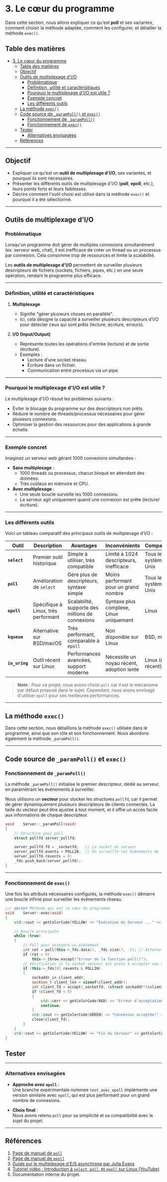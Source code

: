 # 3. Le cœur du programme  

Dans cette section, nous allons expliquer ce qu'est **poll** et ses variantes, comment choisir la méthode adaptée, comment les configurer, et détailler la méthode `exec()`.  

## Table des matières  

- [3. Le cœur du programme](#3-le-cœur-du-programme)
	- [Table des matières](#table-des-matières)
	- [Objectif](#objectif)
	- [Outils de multiplexage d'I/O](#outils-de-multiplexage-dio)
		- [Problématique](#problématique)
		- [Définition, utilité et caractéristiques](#définition-utilité-et-caractéristiques)
		- [Pourquoi le multiplexage d'I/O est utile ?](#pourquoi-le-multiplexage-dio-est-utile-)
		- [Exemple concret](#exemple-concret)
		- [Les différents outils](#les-différents-outils)
	- [La méthode `exec()`](#la-méthode-exec)
	- [Code source de `_paramPoll()` et `exec()`](#code-source-de-_parampoll-et-exec)
		- [Fonctionnement de `_paramPoll()`](#fonctionnement-de-_parampoll)
		- [Fonctionnement de `exec()`](#fonctionnement-de-exec)
	- [Tester](#tester)
		- [Alternatives envisagées](#alternatives-envisagées)
	- [Références](#références)

---

## Objectif  

- Expliquer ce qu'est un **outil de multiplexage d'I/O**, ses variantes, et pourquoi ils sont nécessaires.  
- Présenter les différents outils de multiplexage d'I/O (**poll**, **epoll**, etc.), leurs points forts et leurs faiblesses.  
- Décrire comment l'outil choisi est utilisé dans la méthode `exec()` et pourquoi il a été sélectionné.  

---

## Outils de multiplexage d'I/O  

### Problématique  

Lorsqu'un programme doit gérer de multiples connexions simultanément (ex. serveur web, chat), il est inefficace de créer un thread ou un processus par connexion. Cela consomme trop de ressources et limite la scalabilité.  

Les **outils de multiplexage d'I/O** permettent de surveiller plusieurs descripteurs de fichiers (sockets, fichiers, pipes, etc.) en une seule opération, rendant le programme plus efficace.  

---

### Définition, utilité et caractéristiques  

1. **Multiplexage**  
   - Signifie "gérer plusieurs choses en parallèle".  
   - Ici, cela désigne la capacité à surveiller plusieurs descripteurs d'I/O pour détecter ceux qui sont prêts (lecture, écriture, erreurs).  

2. **I/O (Input/Output)**  
   - Représente toutes les opérations d'entrée (lecture) et de sortie (écriture).  
   - Exemples :  
     - Lecture d'une socket réseau.  
     - Écriture dans un fichier.  
     - Communication entre processus via un pipe.  

---

### Pourquoi le multiplexage d'I/O est utile ?  

Le multiplexage d'I/O résout les problèmes suivants :  
- Éviter le blocage du programme sur des descripteurs non prêts.  
- Réduire le nombre de threads/processus nécessaires pour gérer plusieurs connexions.  
- Optimiser la gestion des ressources pour des applications à grande échelle.  

---

### Exemple concret  

Imaginez un serveur web gérant 1000 connexions simultanées :  
- **Sans multiplexage** :  
  - 1000 threads ou processus, chacun bloqué en attendant des données.  
  - Très coûteux en mémoire et CPU.  
- **Avec multiplexage** :  
  - Une seule boucle surveille les 1000 connexions.  
  - Le serveur agit uniquement quand une connexion est prête (lecture/écriture).  

---

### Les différents outils  

Voici un tableau comparatif des principaux outils de multiplexage d'I/O :  

| Outil       | Description                         | Avantages                                   | Inconvénients                            | Compatibilité           |  
|-------------|-------------------------------------|---------------------------------------------|------------------------------------------|-------------------------|  
| **`select`** | Premier outil historique           | Simple à utiliser, très compatible          | Limité à 1024 descripteurs, inefficace   | Tous les systèmes Unix  |  
| **`poll`**   | Amélioration de `select`           | Gère plus de descripteurs, syntaxe simple   | Moins performant pour un grand nombre    | Tous les systèmes Unix  |  
| **`epoll`**  | Spécifique à Linux, très performant| Scalabilité, supporte des millions de connexions | Syntaxe plus complexe, Linux uniquement | Linux                  |  
| **`kqueue`** | Alternative sur BSD/macOS          | Très performant, comparable à `epoll`      | Non disponible sur Linux                 | BSD, macOS             |  
| **`io_uring`** | Outil récent sur Linux            | Performances avancées, support moderne     | Nécessite un noyau récent, adoption lente| Linux (noyau récent)   |  

> **Note** : Pour ce projet, nous avons choisi `poll` car il est le mécanisme par défaut proposé dans le sujet. Cependant, nous avons envisagé d'utiliser `epoll` pour ses meilleures performances.  

---

## La méthode `exec()`  

Dans cette section, nous détaillons la méthode `exec()` utilisée dans le programme, ainsi que son rôle et son fonctionnement. Nous abordons également la méthode `_paramPoll()`.  

---

## Code source de `_paramPoll()` et `exec()`  

### Fonctionnement de `_paramPoll()`  

La méthode `_paramPoll()` initialise le premier descripteur, dédié au serveur, en paramétrant les événements à surveiller.  

Nous utilisons un **vecteur** pour stocker les structures `pollfd`, car il permet de gérer dynamiquement plusieurs descripteurs de clients connectés. La taille du vecteur peut être ajustée à tout moment, et il offre un accès facile aux informations de chaque descripteur.  

```cpp
void	Server::_paramPoll(void)
{
	// Structure pour poll
	struct pollfd server_pollfd;

	server_pollfd.fd = _socketfd;	// La socket du serveur
	server_pollfd.events = POLLIN;	// On surveille les événements de lecture (connexion entrante)
	server_pollfd.revents = 0;
	_fds.push_back(server_pollfd);
}
```

---

### Fonctionnement de `exec()`  

Une fois les attributs nécessaires configurés, la méthode `exec()` démarre une boucle infinie pour surveiller les événements réseau.  

```cpp
/// @brief Méthode qui est le cœur du programme
void	Server::exec(void)
{
	std::cout << getColorCode(YELLOW) << "Exécution du Serveur ..." << getColorCode(NOCOLOR) << std::endl;

	// Boucle principale
	while (true)
	{
		// Poll pour attendre un événement
		int ret = poll(this->_fds.data(), _fds.size(), -1); // Attente infinie pour des événements
		if (ret < 0)
			this->_throw_except("Erreur de la fonction poll()");
		// Vérification si la socket serveur est prête à accepter une connexion
		if (this->_fds[0].revents & POLLIN)
		{
			sockaddr_in client_addr;
			socklen_t client_len = sizeof(client_addr);
			int client_fd = accept(_socketfd, (struct sockaddr*)&client_addr, &client_len);
			if (client_fd < 0)
			{
				std::cerr << getColorCode(RED) << "Erreur d'acceptation de la connexion" << getColorCode(NOCOLOR) << std::endl;
				continue;
			}
			std::cout << getColorCode(GREEN) << "Connexion acceptée!" << getColorCode(NOCOLOR) << std::endl;
			close(client_fd);
		}
	}
	std::cout << getColorCode(YELLOW) << "Fin du Serveur" << getColorCode(NOCOLOR) << std::endl;
}
```

## Tester 


---

### Alternatives envisagées  

- **Approche avec `epoll`** :  
  Une branche expérimentale nommée `test_avec_epoll` implémente une version similaire avec `epoll`, qui est plus performant pour un grand nombre de connexions.  

- **Choix final** :  
  Nous avons retenu `poll` pour sa simplicité et sa compatibilité avec le sujet du projet.  

---

## Références  

1. [Page de manuel de `poll`](https://man7.org/linux/man-pages/man2/poll.2.html)  
2. [Page de manuel de `epoll`](https://man7.org/linux/man-pages/man7/epoll.7.html)  
3. [Guide sur le multiplexage d'E/S asynchrone par Julia Evans](https://jvns.ca/blog/2017/06/03/async-io-on-linux--select--poll--and-epoll/)  
4. [Tutoriel vidéo : Introduction à `select`, `poll`, et `epoll` sur Linux (YouTube)](https://www.youtube.com/watch?v=dEHZb9JsmOU)  
5. Documentation interne du projet.  

